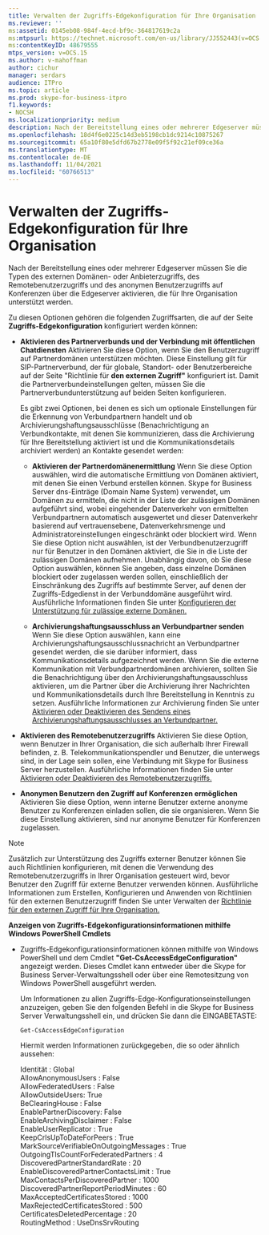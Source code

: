```yaml
---
title: Verwalten der Zugriffs-Edgekonfiguration für Ihre Organisation
ms.reviewer: ''
ms:assetid: 0145eb08-984f-4ecd-bf9c-364817619c2a
ms:mtpsurl: https://technet.microsoft.com/en-us/library/JJ552443(v=OCS.15)
ms:contentKeyID: 48679555
mtps_version: v=OCS.15
ms.author: v-mahoffman
author: cichur
manager: serdars
audience: ITPro
ms.topic: article
ms.prod: skype-for-business-itpro
f1.keywords:
- NOCSH
ms.localizationpriority: medium
description: Nach der Bereitstellung eines oder mehrerer Edgeserver müssen Sie die Typen des externen Domänen- oder Anbieterzugriffs, des Remotebenutzerzugriffs und des anonymen Benutzerzugriffs auf Konferenzen über die Edgeserver aktivieren, die für Ihre Organisation unterstützt werden.
ms.openlocfilehash: 18d4f6e0225c14d3eb5198cb1dc9214c10875267
ms.sourcegitcommit: 65a10f80e5dfd67b2778e09f5f92c21ef09ce36a
ms.translationtype: MT
ms.contentlocale: de-DE
ms.lasthandoff: 11/04/2021
ms.locfileid: "60766513"
---
```

# <a name="manage-access-edge-configuration-for-your-organization"></a>Verwalten der Zugriffs-Edgekonfiguration für Ihre Organisation

Nach der Bereitstellung eines oder mehrerer Edgeserver müssen Sie die Typen des externen Domänen- oder Anbieterzugriffs, des Remotebenutzerzugriffs und des anonymen Benutzerzugriffs auf Konferenzen über die Edgeserver aktivieren, die für Ihre Organisation unterstützt werden.

Zu diesen Optionen gehören die folgenden Zugriffsarten, die auf der Seite **Zugriffs-Edgekonfiguration** konfiguriert werden können:

  - **Aktivieren des Partnerverbunds und der Verbindung mit öffentlichen Chatdiensten**   Aktivieren Sie diese Option, wenn Sie den Benutzerzugriff auf Partnerdomänen unterstützen möchten. Diese Einstellung gilt für SIP-Partnerverbund, der für globale, Standort- oder Benutzerbereiche auf der Seite "Richtlinie für **den externen Zugriff"** konfiguriert ist. Damit die Partnerverbundeinstellungen gelten, müssen Sie die Partnerverbundunterstützung auf beiden Seiten konfigurieren.
    
    Es gibt zwei Optionen, bei denen es sich um optionale Einstellungen für die Erkennung von Verbundpartnern handelt und ob Archivierungshaftungsausschlüsse (Benachrichtigung an Verbundkontakte, mit denen Sie kommunizieren, dass die Archivierung für Ihre Bereitstellung aktiviert ist und die Kommunikationsdetails archiviert werden) an Kontakte gesendet werden:
    
      - **Aktivieren der Partnerdomänenermittlung**   Wenn Sie diese Option auswählen, wird die automatische Ermittlung von Domänen aktiviert, mit denen Sie einen Verbund erstellen können. Skype for Business Server dns-Einträge (Domain Name System) verwendet, um Domänen zu ermitteln, die nicht in der Liste der zulässigen Domänen aufgeführt sind, wobei eingehender Datenverkehr von ermittelten Verbundpartnern automatisch ausgewertet und dieser Datenverkehr basierend auf vertrauensebene, Datenverkehrsmenge und Administratoreinstellungen eingeschränkt oder blockiert wird. Wenn Sie diese Option nicht auswählen, ist der Verbundbenutzerzugriff nur für Benutzer in den Domänen aktiviert, die Sie in die Liste der zulässigen Domänen aufnehmen. Unabhängig davon, ob Sie diese Option auswählen, können Sie angeben, dass einzelne Domänen blockiert oder zugelassen werden sollen, einschließlich der Einschränkung des Zugriffs auf bestimmte Server, auf denen der Zugriffs-Edgedienst in der Verbunddomäne ausgeführt wird. Ausführliche Informationen finden Sie unter [Konfigurieren der Unterstützung für zulässige externe Domänen.](../sip-domains/manage-sip-federated-domains-for-your-organization.md#configure-support-for-allowed-external-domains-in-skype-for-business-server)
    
      - **Archivierungshaftungsausschluss an Verbundpartner senden**   Wenn Sie diese Option auswählen, kann eine Archivierungshaftungsausschlussnachricht an Verbundpartner gesendet werden, die sie darüber informiert, dass Kommunikationsdetails aufgezeichnet werden. Wenn Sie die externe Kommunikation mit Verbundpartnerdomänen archivieren, sollten Sie die Benachrichtigung über den Archivierungshaftungsausschluss aktivieren, um die Partner über die Archivierung ihrer Nachrichten und Kommunikationsdetails durch Ihre Bereitstellung in Kenntnis zu setzen. Ausführliche Informationen zur Archivierung finden Sie unter [Aktivieren oder Deaktivieren des Sendens eines Archivierungshaftungsausschlusses an Verbundpartner.](enable-or-disable-sending-an-archiving-disclaimer-to-federated-partners.md)

  - **Aktivieren des Remotebenutzerzugriffs**   Aktivieren Sie diese Option, wenn Benutzer in Ihrer Organisation, die sich außerhalb Ihrer Firewall befinden, z. B. Telekommunikationspendler und Benutzer, die unterwegs sind, in der Lage sein sollen, eine Verbindung mit Skype for Business Server herzustellen. Ausführliche Informationen finden Sie unter [Aktivieren oder Deaktivieren des Remotebenutzerzugriffs.](enable-or-disable-remote-user-access.md)

  - **Anonymen Benutzern den Zugriff auf Konferenzen ermöglichen**   Aktivieren Sie diese Option, wenn interne Benutzer externe anonyme Benutzer zu Konferenzen einladen sollen, die sie organisieren. Wenn Sie diese Einstellung aktivieren, sind nur anonyme Benutzer für Konferenzen zugelassen.

> [!NOTE]  
> Zusätzlich zur Unterstützung des Zugriffs externer Benutzer können Sie auch Richtlinien konfigurieren, mit denen die Verwendung des Remotebenutzerzugriffs in Ihrer Organisation gesteuert wird, bevor Benutzer den Zugriff für externe Benutzer verwenden können. Ausführliche Informationen zum Erstellen, Konfigurieren und Anwenden von Richtlinien für den externen Benutzerzugriff finden Sie unter Verwalten der [Richtlinie für den externen Zugriff für Ihre Organisation.](../external-access-policies/manage-external-access-policy-for-your-organization.md)

**Anzeigen von Zugriffs-Edgekonfigurationsinformationen mithilfe Windows PowerShell Cmdlets**

  - Zugriffs-Edgekonfigurationsinformationen können mithilfe von Windows PowerShell und dem Cmdlet **"Get-CsAccessEdgeConfiguration"** angezeigt werden. Dieses Cmdlet kann entweder über die Skype for Business Server-Verwaltungsshell oder über eine Remotesitzung von Windows PowerShell ausgeführt werden. 
    
    Um Informationen zu allen Zugriffs-Edge-Konfigurationseinstellungen anzuzeigen, geben Sie den folgenden Befehl in die Skype for Business Server Verwaltungsshell ein, und drücken Sie dann die EINGABETASTE:
    
     `Get-CsAccessEdgeConfiguration`
    
    Hiermit werden Informationen zurückgegeben, die so oder ähnlich aussehen:
    
    Identität : Global<br/>
    AllowAnonymousUsers : False<br/>
    AllowFederatedUsers : False<br/>
    AllowOutsideUsers: True<br/>
    BeClearingHouse : False<br/>
    EnablePartnerDiscovery: False<br/>
    EnableArchivingDisclaimer : False<br/>
    EnableUserReplicator : True<br/>
    KeepCrlsUpToDateForPeers : True<br/>
    MarkSourceVerifiableOnOutgoingMessages : True<br/>
    OutgoingTlsCountForFederatedPartners : 4<br/>
    DiscoveredPartnerStandardRate : 20<br/>
    EnableDiscoveredPartnerContactsLimit : True<br/>
    MaxContactsPerDiscoveredPartner : 1000<br/>
    DiscoveredPartnerReportPeriodMinutes : 60<br/>
    MaxAcceptedCertificatesStored : 1000<br/>
    MaxRejectedCertificatesStored : 500<br/>
    CertificatesDeletedPercentage : 20<br/>
    RoutingMethod : UseDnsSrvRouting<br/>

